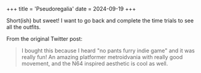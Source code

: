 +++
title = 'Pseudoregalia'
date = 2024-09-19
+++

Short(ish) but sweet! I want to go back and complete the time trials to see all the outfits.

<!--more-->

From the original Twitter post:

> I bought this because I heard "no pants furry indie game" and it was really fun! An amazing platformer metroidvania with really good movement, and the N64 inspired aesthetic is cool as well.